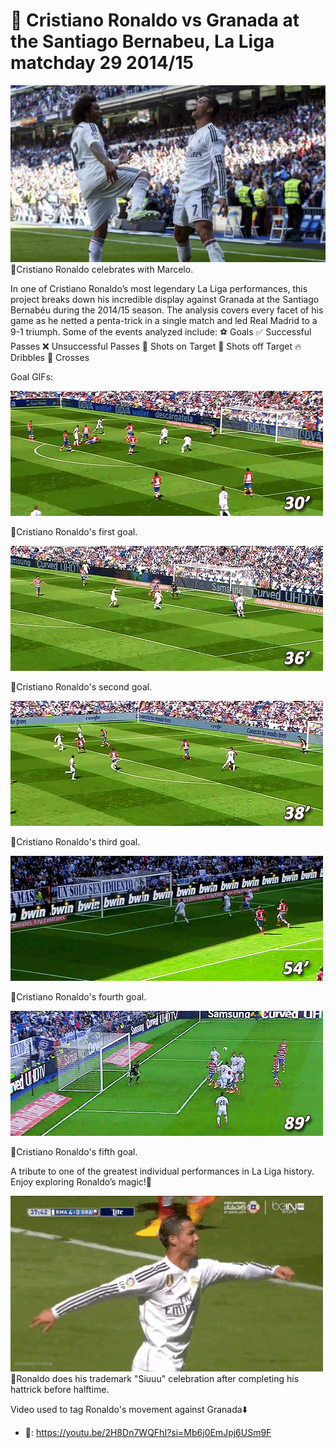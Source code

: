 # 🤖 Cristiano Ronaldo vs Granada at the Santiago Bernabeu, La Liga matchday 29 2014/15

![image alt](https://github.com/Siphe247/Cristiano-Ronaldo-vs-Granada-2014-15/blob/8bb4bb54b15d77a12b5441e8e281fe52edf5eed7/Cristiano%20Siuu%20vs%20Granda.jpg)
📸Cristiano Ronaldo celebrates with Marcelo.

In one of Cristiano Ronaldo’s most legendary La Liga performances, this project breaks down his incredible display against Granada at the Santiago Bernabéu during the 2014/15 season. The analysis covers every facet of his game as he netted a penta-trick in a single match and led Real Madrid to a 9-1 triumph. Some of the events analyzed include:
⚽️ Goals
✅ Successful Passes
❌ Unsuccessful Passes
🥅 Shots on Target
🚀 Shots off Target
🔥 Dribbles
🏹 Crosses

Goal GIFs:

![till](https://github.com/Siphe247/Cristiano-Ronaldo-vs-Granada-2014-15/blob/173befea7c12207932d40a785234ac0ca7357f84/Ronaldo%201st%20goal%20vs%20Granada.gif)

📸Cristiano Ronaldo's first goal.

![till](https://github.com/Siphe247/Cristiano-Ronaldo-vs-Granada-2014-15/blob/173befea7c12207932d40a785234ac0ca7357f84/Ronaldo%202nd%20goal%20vs%20Granada.gif)

📸Cristiano Ronaldo's second goal.

![till](https://github.com/Siphe247/Cristiano-Ronaldo-vs-Granada-2014-15/blob/173befea7c12207932d40a785234ac0ca7357f84/Ronaldo%203rd%20goal%20vs%20Granada.gif)

📸Cristiano Ronaldo's third goal.

![till](https://github.com/Siphe247/Cristiano-Ronaldo-vs-Granada-2014-15/blob/173befea7c12207932d40a785234ac0ca7357f84/Ronaldo%204th%20goal%20vs%20Granada.gif)

📸Cristiano Ronaldo's fourth goal.

![till](https://github.com/Siphe247/Cristiano-Ronaldo-vs-Granada-2014-15/blob/173befea7c12207932d40a785234ac0ca7357f84/Ronaldo%205th%20goal%20vs%20Granda.gif)

📸Cristiano Ronaldo's fifth goal.

A tribute to one of the greatest individual performances in La Liga history. Enjoy exploring Ronaldo’s magic!🚀

![till](https://github.com/Siphe247/Cristiano-Ronaldo-vs-Granada-2014-15/blob/84ee264e8b586d11f81a417c72e633a790f832be/tumblr_nmd7hgibj51spb0qgo6_500.gif)
📸Ronaldo does his trademark "Siuuu" celebration after completing his hattrick before halftime.

Video used to tag Ronaldo's movement against Granada⬇️
- 🔗: https://youtu.be/2H8Dn7WQFhI?si=Mb6j0EmJpj6USm9F
